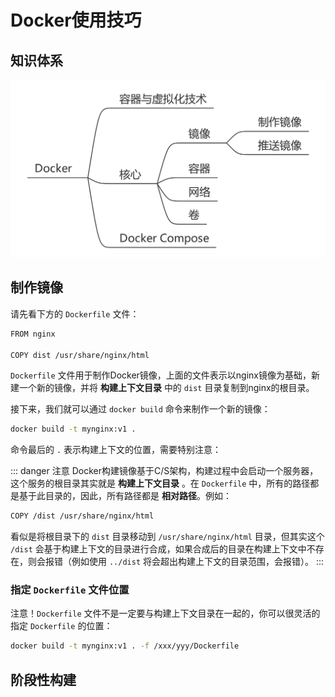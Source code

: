 # Docker使用技巧


## 知识体系

![](./images/docker-mind.png)


## 制作镜像

请先看下方的 `Dockerfile` 文件：

```bash
FROM nginx

COPY dist /usr/share/nginx/html
```

`Dockerfile` 文件用于制作Docker镜像，上面的文件表示以nginx镜像为基础，新建一个新的镜像，并将 **构建上下文目录** 中的 `dist` 目录复制到nginx的根目录。

接下来，我们就可以通过 `docker build` 命令来制作一个新的镜像：

```bash
docker build -t mynginx:v1 .
```

命令最后的 `.` 表示构建上下文的位置，需要特别注意：

::: danger 注意
Docker构建镜像基于C/S架构，构建过程中会启动一个服务器，这个服务的根目录其实就是 **构建上下文目录** 。在 `Dockerfile` 中，所有的路径都是基于此目录的，因此，所有路径都是 **相对路径**。例如：

```bash
COPY /dist /usr/share/nginx/html
```

看似是将根目录下的 `dist` 目录移动到 `/usr/share/nginx/html` 目录，但其实这个 `/dist` 会基于构建上下文的目录进行合成，如果合成后的目录在构建上下文中不存在，则会报错（例如使用 `../dist` 将会超出构建上下文的目录范围，会报错）。
:::

### 指定 `Dockerfile` 文件位置

注意！`Dockerfile` 文件不是一定要与构建上下文目录在一起的，你可以很灵活的指定 `Dockerfile` 的位置：

```bash
docker build -t mynginx:v1 . -f /xxx/yyy/Dockerfile
```

## 阶段性构建

<Todo />

